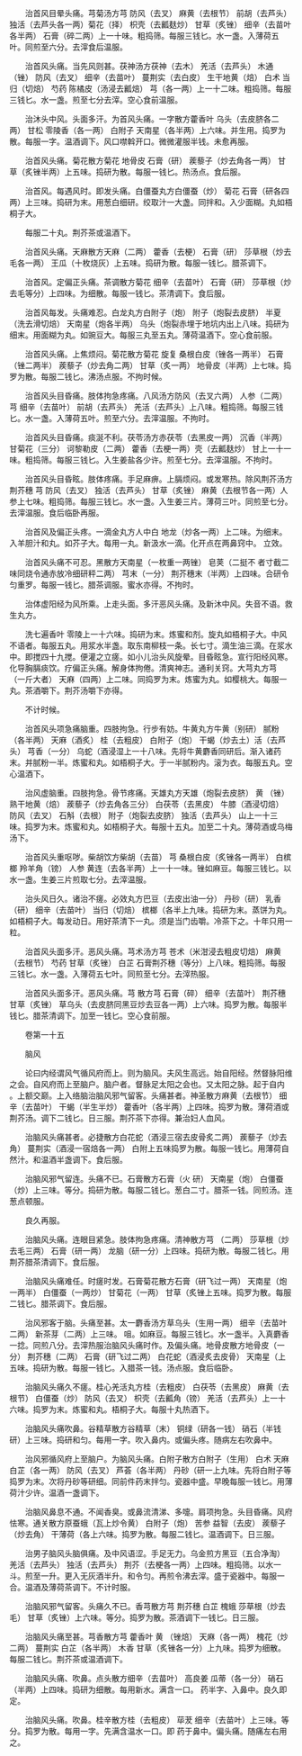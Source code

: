 <!-- { "loadSidebar": true } -->
　　治首风目晕头痛。芎菊汤方芎 防风（去叉） 麻黄（去根节） 前胡（去芦头） 独活（去芦头各一两）菊花（择） 枳壳（去瓤麸炒） 甘草（炙锉） 细辛（去苗叶各半两） 石膏（碎二两）上一十味。粗捣筛。每服三钱匕。水一盏。入薄荷五叶。同煎至六分。去滓食后温服。

　　治首风头痛。当先风则甚。茯神汤方茯神（去木） 羌活（去芦头） 木通（锉） 防风（去叉） 细辛（去苗叶） 蔓荆实（去白皮） 生干地黄（焙） 白术 当归（切焙） 芍药 陈橘皮（汤浸去瓤焙） 芎（各一两）上一十二味。粗捣筛。每服三钱匕。水一盏。煎至七分去滓。空心食前温服。

　　治沐头中风。头面多汗。为首风头痛。一字散方藿香叶 乌头（去皮脐各二两） 甘松 零陵香（各一两） 白附子 天南星（各半两）上六味。并生用。捣罗为散。每服一字。温酒调下。风口噤斡开口。微微灌服半钱。未愈再服。

　　治首风头痛。菊花散方菊花 地骨皮 石膏（研） 蒺藜子（炒去角各一两） 甘草（炙锉半两）上五味。捣研为散。每服一钱匕。热汤点。食后服。

　　治首风。每遇风时。即发头痛。白僵蚕丸方白僵蚕（炒） 菊花 石膏（研各四两）上三味。捣研为末。用葱白细研。绞取汁一大盏。同拌和。入少面糊。丸如梧桐子大。

　　每服二十丸。荆芥茶或温酒下。

　　治首风头痛。天麻散方天麻（二两） 藿香（去梗） 石膏（研） 莎草根（炒去毛各一两） 王瓜（十枚烧灰）上五味。捣研为散。每服一钱匕。腊茶调下。

　　治首风。定偏正头痛。茶调散方菊花 细辛（去苗叶） 石膏（研） 莎草根（炒去毛等分）上四味。为细散。每服一钱匕。茶清调下。食后服。

　　治首风每发。头痛难忍。白龙丸方白附子（炮） 附子（炮裂去皮脐） 半夏（洗去滑切焙） 天南星（炮各半两） 乌头（炮裂赤埋于地坑内出上八味。捣研为细末。用面糊为丸。如豌豆大。每服三丸至五丸。薄荷温酒下。空心食前服。

　　治首风头痛。上焦烦闷。菊花散方菊花 旋复 桑根白皮（锉各一两半） 石膏（锉二两半） 蒺藜子（炒去角二两） 甘草（炙一两） 地骨皮（半两）上七味。捣罗为散。每服二钱匕。沸汤点服。不拘时候。

　　治首风头目昏痛。肢体拘急疼痛。八风汤方防风（去叉六两） 人参（二两） 芎 细辛（去苗叶） 前胡（去芦头） 羌活（去芦头）上八味。粗捣筛。每服三钱匕。水一盏。入薄荷五叶。煎至六分。去滓温服。不拘时。

　　治首风头目昏痛。痰涎不利。茯苓汤方赤茯苓（去黑皮一两） 沉香（半两） 甘菊花（三分） 诃黎勒皮（二两） 藿香（去梗一两）壳（去瓤麸炒） 甘上一十一味。粗捣筛。每服三钱匕。入生姜盐各少许。煎至七分。去滓温服。不拘时。

　　治首风头目昏眩。肢体疼痛。手足麻痹。上膈烦闷。或发寒热。除风荆芥汤方荆芥穗 芎 防风（去叉） 独活（去芦头） 甘草（炙锉） 麻黄（去根节各一两）人参上七味。粗捣筛。每服三钱匕。水一盏。入生姜三片。薄荷三叶。同煎至七分。去滓温服。食后临卧再服。

　　治首风及偏正头疼。一滴金丸方人中白 地龙（炒各一两）上二味。为细末。入羊胆汁和丸。如芥子大。每用一丸。新汲水一滴。化开点在两鼻窍中。 立效。

　　治首风头痛不可忍。黑散方天南星（一枚重一两锉） 皂荚（二挺不 者寸截二味同烧令通赤放冷细研秤二两） 芎末（一分） 荆芥穗末（半两）上四味。合研令匀重罗。每服一钱匕。腊茶调服。蜜水亦得。不拘时。

　　治体虚阳经为风所乘。上走头面。多汗恶风头痛。及新沐中风。失音不语。救生丸方。

　　洗七遍香叶 零陵上一十六味。捣研为末。炼蜜和剂。旋丸如梧桐子大。中风不语者。每服五丸。用浆水半盏。取东南柳枝一条。长七寸。滴生油三滴。在浆水中。即搅四十九搅。便灌之立瘥。如小儿治头风旋晕。目昏眩急。宣行阳经风寒。化导胸膈痰饮。疗偏正头痛。解身体拘倦。清爽神志。通利关窍。大芎丸方芎 （一斤大者） 天麻（四两）上二味。同捣罗为末。炼蜜为丸。如樱桃大。每服一丸。茶酒嚼下。荆芥汤嚼下亦得。

　　不计时候。

　　治首风头项急痛脑重。四肢拘急。行步有妨。牛黄丸方牛黄（别研） 腻粉（各半两） 天麻（酒炙） 桂（去粗皮） 白附子（炮） 干蝎（炒去土）活（去芦头） 芎香（一分） 乌蛇（酒浸湿上一十八味。先将牛黄麝香同研后。渐入诸药末。并腻粉一半。炼蜜和丸。如梧桐子大。于一半腻粉内。滚为衣。每服五丸。空心温酒下。

　　治风虚脑重。四肢拘急。骨节疼痛。天雄丸方天雄（炮裂去皮脐） 黄 （锉） 熟干地黄（焙） 蒺藜子（炒去角各三分） 白茯苓（去黑皮） 牛膝（酒浸切焙） 防风（去叉） 石斛（去根） 附子（炮裂去皮脐） 独活（去芦头） 山上一十三味。捣罗为末。炼蜜和丸。如梧桐子大。每服十五丸。加至二十丸。薄荷酒或乌梅汤下。

　　治首风头重呕哕。柴胡饮方柴胡（去苗） 芎 桑根白皮（炙锉各一两半） 白槟榔 羚羊角（镑） 人参 黄连（去各半两）上一十一味。锉如麻豆。每服三钱匕。以水一盏。生姜三片煎取七分。去滓温服。

　　治头风日久。诸治不瘥。必效丸方巴豆（去皮出油一分） 丹砂（研） 乳香（研） 细辛（去苗叶） 当归（切焙） 槟榔（各半上九味。捣研为末。蒸饼为丸。如梧桐子大。每发动日。用好茶清下一丸。须是当门齿嚼。冷茶下之。十年只用一粒。

　　治首风头面多汗。恶风头痛。芎术汤方芎 苍术（米泔浸去粗皮切焙） 麻黄（去根节） 芍药 甘草（炙锉） 白芷 石膏荆芥穗（等分）上八味。粗捣筛。每服三钱匕。水一盏。入薄荷五七叶。同煎至七分。去滓热服。

　　治首风头面多汗。恶风头痛。芎 散方芎 石膏（碎） 细辛（去苗叶） 荆芥穗 甘草（炙锉） 草乌头（去皮脐同黑豆炒去豆各一两）上六味。捣罗为散。每服半钱匕。腊茶清调下。加至一钱匕。空心食前服。

　　卷第一十五

　　脑风

　　论曰内经谓风气循风府而上。则为脑风。夫风生高远。始自阳经。然督脉阳维之会。自风府而上至脑户。脑户者。督脉足太阳之会也。又太阳之脉。起于自内 。上额交巅。上入络脑治脑风邪气留客。头痛甚者。神圣散方麻黄（去根节） 细辛（去苗叶） 干蝎（半生半炒） 藿香叶（各半两）上四味。捣罗为散。薄荷酒或荆芥汤。调下二钱匕。日三服。荆芥茶下亦得。兼治妇人血风。

　　治脑风头痛甚者。必捷散方白花蛇（酒浸三宿去皮骨炙二两） 蒺藜子（炒去角） 蔓荆实（酒浸一宿焙各一两） 白附上五味捣罗为散。每服一钱匕。用薄荷自然汁。和温酒半盏调下。食后服。

　　治脑风邪气留连。头痛不已。石膏散方石膏（火 研） 天南星（炮） 白僵蚕（炒）上三味。等分。捣研为散。每服二钱匕。葱白二寸。腊茶一钱。同煎汤。连葱点顿服。

　　良久再服。

　　治脑风头痛。连眼目紧急。肢体拘急疼痛。清神散方芎 （二两） 莎草根（炒去毛三两） 石膏（研一两） 龙脑（研一分）上四味。捣研为散。每服二钱匕。用荆芥腊茶清调下。食后服。

　　治脑风头痛难任。时瘥时发。石膏菊花散方石膏（研飞过一两） 天南星（炮一两半） 白僵蚕（一两炒） 甘菊花（一两） 甘草（炙锉上五味。捣罗为散。每服二钱匕。腊茶调下。食后服。

　　治风邪客于脑。头痛至甚。太一麝香汤方草乌头（生用一两） 细辛（去苗叶二两） 新茶芽（二两）上三味。 咀。如麻豆。每服三钱匕。水一盏半。入真麝香一捻。同煎八分。去滓热服治脑风头痛时作。及偏头痛。地骨皮散方地骨皮（一分） 荆芥穗（二两） 石膏（研飞过二两） 白花蛇（酒浸炙去皮骨） 天南星（上五味。捣研为散。每服一钱匕。入腊茶一钱。汤点服。食后临卧。

　　治脑风头痛久不瘥。桂心羌活丸方桂（去粗皮） 白茯苓（去黑皮） 麻黄（去根节） 白僵蚕（炒） 防风（去叉） 枳壳（去瓤角（镑） 羌活（去芦头）上一十六味。捣罗为末。炼蜜和丸。梧桐子大。每服十丸热酒下。

　　治脑风头痛吹鼻。谷精草散方谷精草（末） 铜绿（研各一钱） 硝石（半钱研）上三味。捣研和匀。每用一字。吹入鼻内。或偏头疼。随病左右吹鼻中。

　　治风邪循风府上至脑户。为脑风头痛。白附子散方白附子（生用） 白术 天麻 白芷（各一两） 防风（去叉） 芦荟（各半两） 丹砂（研一上九味。先将白附子等捣罗为末。次将丹砂等研细。同前件药末拌匀。瓷器中盛。早晚每服一钱匕。用薄荷汁少许。温酒一盏调下。

　　治脑风鼻息不通。不闻香臭。或鼻流清涕、多嚏。肩项拘急。头目昏痛。风府怯寒。通关散方原蚕蛾（瓦上炒令黄） 白附子（炮） 苦参 益智（去皮） 蒺藜子（炒去角） 干薄荷（各上六味。捣罗为散。每服二钱匕。温酒调下。日三服。

　　治男子脑风头脑俱痛。及中风语涩。手足无力。乌金煎方黑豆（五合净淘） 羌活（去芦头） 独活（去芦头） 荆芥（去梗各一两）上四味。粗捣筛。以水一斗。煎至一升。更入无灰酒半升。和令匀。再煎令沸去滓。盛于瓷器中。每服一合。温酒及薄荷茶调下。不计时服。

　　治脑风邪气留客。头痛久不已。香芎散方芎 荆芥穗 白芷 槐蛾 莎草根（炒去毛） 甘草（炙锉）上六味。等分。捣罗为散。茶酒调下一钱匕。日三服。

　　治脑风头痛至甚。芎香散方芎 藿香叶 黄 （锉焙） 天麻（各一两） 槐花（炒二两） 蔓荆实 白芷（各半两） 木香 甘草（炙锉各一分）上九味。捣罗为细散。每服二钱匕。荆芥茶或温酒调下。

　　治脑风头痛、吹鼻。点头散方细辛（去苗叶） 高良姜 瓜蒂（各一分） 硝石（半两）上四味。捣研为细散。每用新水。满含一口。 药半字、入鼻中。良久即定。

　　治脑风头痛。吹鼻。桂辛散方桂（去粗皮） 荜茇 细辛（去苗叶）上三味。等分。捣罗为散。每用一字。先满含温水一口。即 药于鼻中。偏头痛。随痛左右用之。

